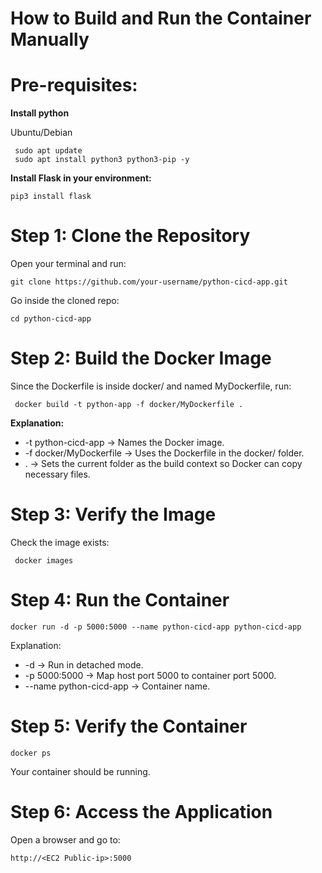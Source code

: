 # How to Build and Run the Container Manually

# Pre-requisites:

**Install python**

 Ubuntu/Debian
 
     sudo apt update
     sudo apt install python3 python3-pip -y

**Install Flask in your environment:**

    pip3 install flask

# Step 1: Clone the Repository

Open your terminal and run:

    git clone https://github.com/your-username/python-cicd-app.git

Go inside the cloned repo:

    cd python-cicd-app

# Step 2: Build the Docker Image

Since the Dockerfile is inside docker/ and named MyDockerfile, run:

     docker build -t python-app -f docker/MyDockerfile .

**Explanation:**

- -t python-cicd-app → Names the Docker image.  
- -f docker/MyDockerfile → Uses the Dockerfile in the docker/ folder.  
- . → Sets the current folder as the build context so Docker can copy necessary files.

# Step 3: Verify the Image

Check the image exists:

     docker images

# Step 4: Run the Container

    docker run -d -p 5000:5000 --name python-cicd-app python-cicd-app

Explanation:

- -d → Run in detached mode.  
- -p 5000:5000 → Map host port 5000 to container port 5000.  
- --name python-cicd-app → Container name.

# Step 5: Verify the Container

    docker ps

Your container should be running.

# Step 6: Access the Application

Open a browser and go to:

    http://<EC2 Public-ip>:5000

